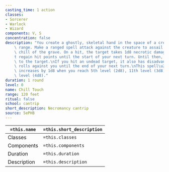```yaml
---
casting_time: 1 action
classes:
- Sorcerer
- Warlock
- Wizard
components: V, S
concentration: false
description: "You create a ghostly, skeletal hand in the space of a creature within\
    \ range. Make a ranged spell attack against the creature to assail it with the\
    \ chill of the grave. On a hit, the target takes 1d8 necrotic damage, and it can\u2019\
    t regain hit points until the start of your next turn. Until then, the hand clings\
    \ to the target.\nIf you hit an undead target, it also has disadvantage on attack\
    \ rolls against you until the end of your next turn.\nThis spell\u2019s damage\
    \ increases by 1d8 when you reach 5th level (2d8), 11th level (3d8), and 17th\
    \ level (4d8)."
duration: 1 round
level: 0
name: Chill Touch
range: 120 feet
ritual: false
school: cantrip
short_description: Necromancy cantrip
source: 5ePHB
---
```


| `=this.name` | `=this.short_description` |
| ------------ | ------------------------- |
| Classes      | `=this.classes`           |
| Components   | `=this.components`        |
| Duration     | `=this.duration`          |
| Description  | `=this.description`       |